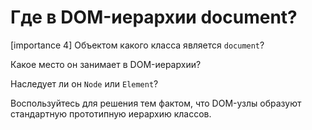 # Где в DOM-иерархии document?

[importance 4]
Объектом какого класса является `document`?

Какое место он занимает в DOM-иерархии? 

Наследует ли он `Node` или `Element`?

Воспользуйтесь для решения тем фактом, что DOM-узлы образуют стандартную прототипную иерархию классов. 

